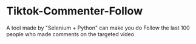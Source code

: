 # Tiktok-Commenter-Follow
A tool made by "Selenium + Python" can make you do Follow the last 100 people who made comments on the targeted video
